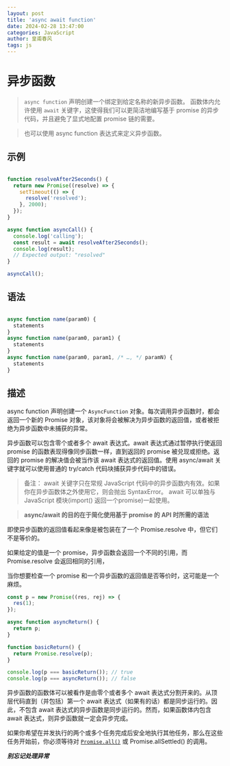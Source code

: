 ```yaml
---
layout: post
title: 'async await function'
date: 2024-02-28 13:47:00
categories: JavaScript
author: 皇甫春风
tags: js
---
```


# 异步函数

>  `async function` 声明创建一个绑定到给定名称的新异步函数。
   函数体内允许使用 `await` 关键字，这使得我们可以更简洁地编写基于 promise 的异步代码，并且避免了显式地配置 promise 链的需要。

> 也可以使用 async function 表达式来定义异步函数。


## 示例

``` js

function resolveAfter2Seconds() {
  return new Promise((resolve) => {
    setTimeout(() => {
      resolve('resolved');
    }, 2000);
  });
}

async function asyncCall() {
  console.log('calling');
  const result = await resolveAfter2Seconds();
  console.log(result);
  // Expected output: "resolved"
}

asyncCall();

```

## 语法

```js 

async function name(param0) {
  statements
}
async function name(param0, param1) {
  statements
}
async function name(param0, param1, /* …, */ paramN) {
  statements
}

```

## 描述

async function 声明创建一个 `AsyncFunction` 对象。每次调用异步函数时，都会返回一个新的 Promise 对象，该对象将会被解决为异步函数的返回值，或者被拒绝为异步函数中未捕获的异常。

异步函数可以包含零个或者多个 await 表达式。await 表达式通过暂停执行使返回 promise 的函数表现得像同步函数一样，直到返回的 promise 被兑现或拒绝。返回的 promise 的解决值会被当作该 await 表达式的返回值。使用 async/await 关键字就可以使用普通的 try/catch 代码块捕获异步代码中的错误。

> 备注： await 关键字只在常规 JavaScript 代码中的异步函数内有效。如果你在异步函数体之外使用它，则会抛出 SyntaxError。
  await 可以单独与 JavaScript 模块(import() 返回一个promise)一起使用。

>  **async/await 的目的在于简化使用基于 promise 的 API 时所需的语法**


即使异步函数的返回值看起来像是被包装在了一个 Promise.resolve 中，但它们不是等价的。

如果给定的值是一个 promise，异步函数会返回一个不同的引用，而 Promise.resolve 会返回相同的引用，

当你想要检查一个 promise 和一个异步函数的返回值是否等价时，这可能是一个麻烦。

``` js
const p = new Promise((res, rej) => {
  res(1);
});

async function asyncReturn() {
  return p;
}

function basicReturn() {
  return Promise.resolve(p);
}

console.log(p === basicReturn()); // true
console.log(p === asyncReturn()); // false

```

异步函数的函数体可以被看作是由零个或者多个 await 表达式分割开来的。从顶层代码直到（并包括）第一个 await 表达式（如果有的话）都是同步运行的。因此，不包含 await 表达式的异步函数是同步运行的。然而，如果函数体内包含 await 表达式，则异步函数就一定会异步完成。

如果你希望在并发执行的两个或多个任务完成后安全地执行其他任务，那么在这些任务开始前，你必须等待对 [`Promise.all()`](https://huangfuchunfeng.github.io/2024/02/28/Promise.all-Promise.allSettled)  或 Promise.allSettled() 的调用。

***别忘记处理异常***